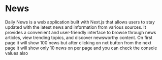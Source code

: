 # News
Daily News is a web application built with Next.js that allows users to stay updated with the latest news and information from various sources. It provides a convenient and user-friendly interface to browse through news articles, view trending topics, and discover newsworthy content.
On first page it will show 100 news but after clicking on nxt button from the next page it will show only 10 news on per page and you can check the console values also

